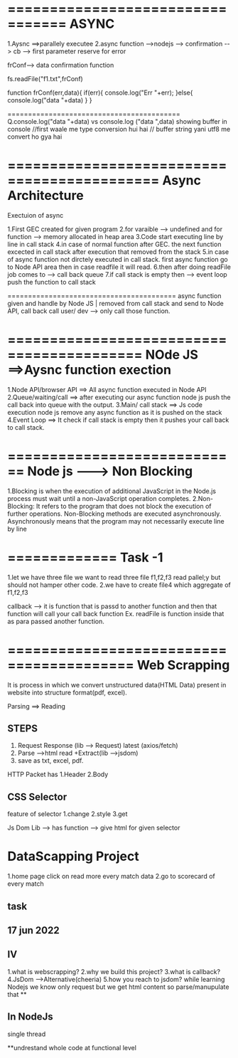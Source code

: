 =================================
      ASYNC
================================
1.Aysnc ==>parallely executee
2.async function -->nodejs --> confirmation -->  cb --> first parameter reserve for error

frConf--> data confirmation function

fs.readFile("f1.txt",frConf)

function frConf(err,data){
   if(err){
       console.log("Err "+err);
   }else{
       console.log("data "+data)
   }
}


==========================================
 Q.console.log("data "+data)  vs console.log  ("data ",data) showing buffer in console
       //first waale me type conversion hui hai
      // buffer string yani utf8 me convert ho gya hai

============================================
Async Architecture
===========================================
Exectuion of async

1.First GEC created for given program
2.for varaible --> undefined and for function --> memory allocated in heap area
3.Code start executing line by line in call stack
4.in case of normal function after GEC. the next function excected in call stack after execution that removed from the stack
5.in case of async function not dirctely executed in call stack. first async function go to Node API area then  in case readfile it will read.
6.then after doing readFile job comes to --> call back queue 
7.if call stack is empty then --> event loop push the function to call stack

=========================================
async function given and handle by Node JS
                 |
                 removed from call stack and send to Node API, call back call
user/ dev --> only call those function.

==========================================
NOde JS ==>Aysnc function exection
============================================
1.Node API/browser API ==> All async function executed in Node API
2.Queue/waiting/call   ==> after executing our async function node js push the call back into queue with the output.
3.Main/ call stack  ==> Js code execution 
                node js remove any async function as it is pushed on the stack
4.Event Loop ==> It check if call stack is empty then it pushes your call back to call stack.

============================
Node js ---> Non Blocking
============================
1.Blocking is when the execution of additional JavaScript in the Node.js process must wait until a non-JavaScript operation completes.
2.Non-Blocking: It refers to the program that does not block the execution of further operations. Non-Blocking methods are executed asynchronously. Asynchronously means that the program may not necessarily execute line by line

=============
Task -1
=============
1.let we have three file we want to read three file f1,f2,f3 read pallel;y but should not hamper other  code.
2.we have to  create file4 which aggregate of f1,f2,f3


callback --> it is function that is passd to another function and then that function will call your call back function
Ex. readFile is function inside that as para passed another function.

=========================================
       Web Scrapping
=========================================
   It is process in which  we convert unstructured data(HTML Data) present in website into structure format(pdf, excel).

   Parsing ==> Reading

  STEPS
 -----------------------------------------------
 1. Request Response (lib --> Request) latest (axios/fetch)
 2. Parse -->html read +Extract(lib -->jsdom)
 3. save as txt, excel, pdf.
    
HTTP Packet has 
1.Header
2.Body


CSS Selector
--------------------------
 feature of selector
 1.change 
 2.style
 3.get 


Js Dom Lib --> has function --> give html for given selector




DataScapping Project
===========================
1.home page click on read more every match data
2.go to scorecard of every match

task 
--------------


17 jun 2022
-----------------------


IV
------

1.what is webscrapping?
2.why we build this project?
3.what is callback?
4.JsDom -->Alternative(cheeria)
5.how you reach to jsdom?
  while learning Nodejs we know only request but we get html content
  so parse/manupulate that 
**



In NodeJs
---
single thread


**undrestand whole code at functional level